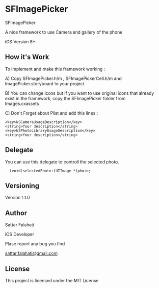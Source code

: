 # SFImagePicker
SFImagePicker 

A nice framework to use Camera and gallery of the phone 

iOS Version 8+

## How it's Work
To implement and make this framework working : 

A) Copy SFImagePicker.h/m , SFImagePickerCell.h/m and ImagePicker.storyboard to your project

B) You can change icons but if you want to use original icons that already exist in the framework, copy the SFImagePicker folder from Images.cxassets

C) Don't Forget about Plist and add this lines :

```
<key>NSCameraUsageDescription</key>
<string>Your description</string>
<key>NSPhotoLibraryUsageDescription</key>
<string>Your description</string>
```

## Delegate 
You can use this delegate to controll the selected photo.

```
- (void)selectedPhoto:(UIImage *)photo;
```
## Versioning

Version 1.1.0

## Author
Sattar Falahati 

iOS Developer

Plase report any bug you find

sattar.falahati@gmail.com

## License

This project is licensed under the MIT License
